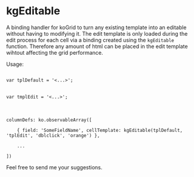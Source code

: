 kgEditable
==========

A binding handler for koGrid to turn any existing template into an editable without having to modifying it. The edit 
template is only loaded during the edit process for each cell via a binding created using the <code>kgEditable</code> function. 
Therefore any amount of html can be placed in the edit template wihtout affecting the grid performance.

<bold>Usage:</bold>


<code>
var tplDefault = '<...>';
</code>
<br/>
<code>
var tmplEdit = '<...>';
</code>
<br/>
<br/>
<code>
columnDefs: ko.observableArray([<br/>
&nbsp;&nbsp;&nbsp;&nbsp;{ field: 'SomeFieldName', cellTemplate: kgEditable(tplDefault, 'tplEdit', 'dblclick', 'orange') },<br/>
&nbsp;&nbsp;&nbsp;&nbsp;...<br/>
])
</code>

Feel free to send me your suggestions.
